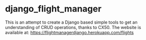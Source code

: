 # django_flight_manager

This is an attempt to create a Django based simple tools to get an understanding of CRUD operations, thanks to CX50.
The website is available at:
https://flightmanagerdjango.herokuapp.com/flights
